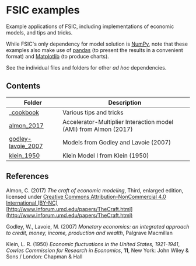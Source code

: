 # FSIC examples

Example applications of FSIC, including implementations of economic models, and
tips and tricks.

While FSIC's only dependency for model solution is [NumPy](https://numpy.org/),
note that these examples also make use of [pandas](https://pandas.pydata.org/)
(to present the results in a convenient format) and
[Matplotlib](https://matplotlib.org/) (to produce charts).

See the individual files and folders for other *ad hoc* dependencies.


## Contents

| Folder                                    | Description                                                      |
| ----------------------------------------- | ---------------------------------------------------------------- |
| [_cookbook](_cookbook/)                   | Various tips and tricks                                          |
| [almon_2017](almon_2017/)                 | Accelerator-Multiplier Interaction model (AMI) from Almon (2017) |
| [godley-lavoie_2007](godley-lavoie_2007/) | Models from Godley and Lavoie (2007)                             |
| [klein_1950](klein_1950/)                 | Klein Model I from Klein (1950)                                  |


## References

Almon, C. (2017)
*The craft of economic modeling*, Third, enlarged edition,
licensed under [Creative Commons Attribution-NonCommercial 4.0 International
(BY-NC)](https://creativecommons.org/licenses/by-nc/4.0/legalcode)  
[http://www.inforum.umd.edu/papers/TheCraft.html](http://www.inforum.umd.edu/papers/TheCraft.html)

Godley, W., Lavoie, M. (2007)
*Monetary economics: an integrated approach to
credit, money, income, production and wealth*,
Palgrave Macmillan

Klein, L. R. (1950)
*Economic fluctuations in the United States, 1921-1941*,
*Cowles Commission for Research in Economics*, **11**,
New York: John Wiley & Sons / London: Chapman & Hall
